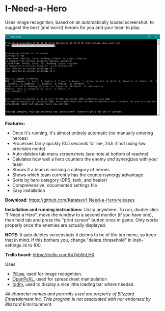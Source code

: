# I-Need-a-Hero
Uses image recognition, based on an automatically loaded screenshot, to suggest the best (and worst) heroes for you and your team to play.

![Example screenshot](resources/screenshot.png)

**Features:**
- Once it's running, it's almost entirely automatic (no manually entering heroes)
- Processes fairly quickly (0.5 seconds for me, 2ish if not using low precision mode)
- Auto deletes tab menu screenshots (see note at bottom of readme)
- Calulates how well a hero counters the enemy *and* synergizes with your team
- Shows if a team is missing a category of heroes
- Shows which team currently has the counter/synergy advantage
- Sorts by hero category (DPS, tank, and healer)
- Comprehensive, documented settings file
- Easy installation

**Download:** https://github.com/Kataiser/I-Need-a-Hero/releases

**Installation and running instructions:**
Unzip anywhere. To run, double click "I Need a Hero", move the window to a second monitor (if you have one), then hold tab and press the "print screen" button once in game. Only works properly once the enemies are actually displayed.

**NOTE:** it auto deletes screenshots it deems to be of the tab menu, so keep that in mind. If this bothers you, change "delete_thresehold" in inah-settings.ini to 100. 

**Trello board:** https://trello.com/b/7pb5hLHX

Uses:
- [Pillow](https://python-pillow.org/), used for image recognition.
- [OpenPyXL](https://openpyxl.readthedocs.io/en/default/), used for spreadsheet manipulation
- [tqdm](https://github.com/noamraph/tqdm), used to display a nice little loading bar where needed.

*All character names and portraits used are property of Blizzard Entertainment Inc. This program is not associated with nor endorsed by Blizzard Entertainment.*
